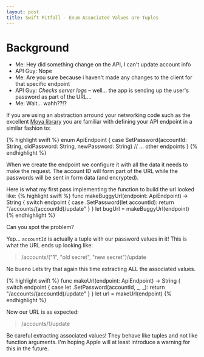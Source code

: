 ```yaml
---
layout: post
title: Swift Pitfall - Enum Associated Values are Tuples
---
```


# Background

 * Me: Hey did something change on the API, I can't update account info
 * API Guy: Nope
 * Me: Are you sure because i haven't made any changes to the client for that specific endpoint
 * API Guy: *Checks server logs* – well... the app is sending up the user's password as part of the URL...
 * Me: Wait... wahh??!?

If you are using an abstraction arround your networking code such as the excellent [Moya library](https://github.com/Moya/Moya) you are familiar with defining your API endpoint in a similar fashion to:

{% highlight swift %}
enum ApiEndpoint {
    case SetPassword(accountId: String,
        oldPassword: String,
        newPassword: String)
    // ... other endpoints
}
{% endhighlight %}

When we create the endpoint we configure it with all the data it needs to make the request. The account ID will form part of the URL while the passwords will be sent in form data (and encrypted).

Here is what my first pass implementing the function to build the url looked like:
{% highlight swift %}
func makeBuggyUrl(endpoint: ApiEndpoint) -> String {
    switch endpoint {
    case .SetPassword(let accountId):
        return "/accounts/\(accountId)/update"
    }
}
let bugUrl = makeBuggyUrl(endpoint)
{% endhighlight %}

Can you spot the problem?

Yep... `accountId` is actually a tuple with our password values in it! This is what the URL ends up looking like:

> /accounts/("1", "old secret", "new secret")/update 

No bueno
Lets try that again this time extracting ALL the associated values.

{% highlight swift %}
func makeUrl(endpoint: ApiEndpoint) -> String {
    switch endpoint {
    case let .SetPassword(accountId, _, _):
        return "/accounts/\(accountId)/update"
    }
}
let url = makeUrl(endpoint)
{% endhighlight %}

Now our URL is as expected:

> /accounts/1/update

Be careful extracting associated values! They behave like tuples and not like function arguments. I'm hoping Apple will at least introduce a warning for this in the future.

